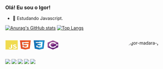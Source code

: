 ### Olá! Eu sou o Igor!

- 🌱 Estudando Javascript.

[![Anurag's GitHub stats](https://github-readme-stats.vercel.app/api?username=igmarcondes)](https://github.com/anuraghazra/github-readme-stats)
[![Top Langs](https://github-readme-stats.vercel.app/api/top-langs/?username=igmarcondes&layout=compact)](https://github.com/anuraghazra/github-readme-stats)





<div style="display: inline_block"><br>
  <img align="center" alt="Igor-Js" height="30" width="40" src="https://raw.githubusercontent.com/devicons/devicon/master/icons/javascript/javascript-plain.svg">
  <img align="center" alt="Igor-Js-HTML" height="30" width="40" src="https://raw.githubusercontent.com/devicons/devicon/master/icons/html5/html5-original.svg">
  <img align="center" alt="Igor-Js-CSS" height="30" width="40" src="https://raw.githubusercontent.com/devicons/devicon/master/icons/css3/css3-original.svg">
  <img align="center" alt="Igor-Js-Csharp" height="30" width="40" src="https://raw.githubusercontent.com/devicons/devicon/master/icons/csharp/csharp-original.svg">
  <img align="right" alt="Igor-madara-pic" height="150" style="border-radius:50px;" src="https://gifs.eco.br/wp-content/uploads/2021/06/gifs-do-madara-4.gif">
</div>

##

<div> 
  <a href="https://instagram.com/wtfmarcondes" target="_blank"><img src="https://img.shields.io/badge/-Instagram-%23E4405F?style=for-the-badge&logo=instagram&logoColor=white" target="_blank"></a>
  <a href = "mailto:igormarcondesdasilva@gmail.com"><img src="https://img.shields.io/badge/-Gmail-%23333?style=for-the-badge&logo=gmail&logoColor=white" target="_blank"></a>
  <a href="https://www.linkedin.com/in/igmarcondes" target="_blank"><img src="https://img.shields.io/badge/-LinkedIn-%230077B5?style=for-the-badge&logo=linkedin&logoColor=white" target="_blank"></a> 
    <a href="https://steamcommunity.com/id/shibuya1/" target="_blank"><img src="https://img.shields.io/badge/Steam-000000?style=for-the-badge&logo=steam&logoColor=white" target="_blank"></a>
        <a href="https://open.spotify.com/user/lsx1i221afxl8j30yyo044v9v" target="_blank"><img src="https://img.shields.io/badge/Spotify-1ED760?&style=for-the-badge&logo=spotify&logoColor=white" target="_blank"></a> 
  
</div>
